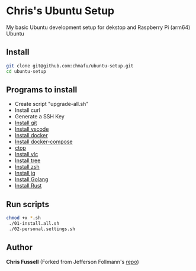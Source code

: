 # Chris's Ubuntu Setup

My basic Ubuntu development setup for dekstop and Raspberry Pi (arm64) Ubuntu

## Install

```sh
git clone git@github.com:chmafu/ubuntu-setup.git
cd ubuntu-setup
```

## Programs to install

- Create script "upgrade-all.sh"
- Install curl
- Generate a SSH Key
- [Install git](https://git-scm.com/)
- [Install vscode](https://code.visualstudio.com/)
- [Install docker](https://docs.docker.com/get-docker/)
- [Install docker-compose ](https://docs.docker.com/compose/install/)
- [ctop](https://github.com/bcicen/ctop)
- [Install vlc](https://www.videolan.org/)
- [Install tree](https://snapcraft.io/install/tree/ubuntu)
- [Install zsh](https://www.zsh.org/)
- [Install jq](https://stedolan.github.io/jq/)
- [Install Golang](https://golang.org/)
- [Install Rust](https://www.rust-lang.org/)

## Run scripts
```sh
chmod +x *.sh
 ./01-install.all.sh
 ./02-personal.settings.sh
```

## Author

**Chris Fussell** (Forked from Jefferson Follmann's [repo](https://github.com/jfollmann/ubuntu-setup))